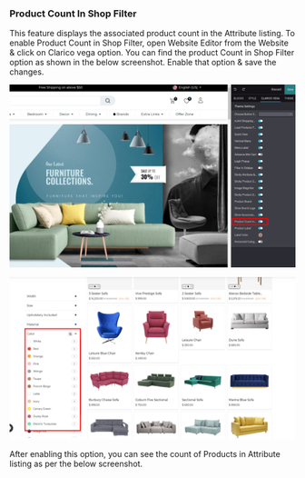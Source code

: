 
### Product Count In Shop Filter



This feature displays the associated product count in the Attribute listing. To enable Product Count in Shop Filter, open Website Editor from the Website & click on Clarico vega option. You can find the product Count in Shop Filter option as shown in the below screenshot. Enable that option & save the changes.


![](./images/33-1.png)


![](./images/33-2.png)


After enabling this option, you can see the count of Products in Attribute listing as per the below screenshot.



